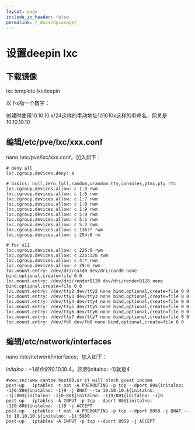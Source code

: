 ```yaml
---
layout: page
include_in_header: false
permalink: /_docs/dpiusage/
---
```



设置deepin lxc
=============

下载镜像
------

lxc template lxcdeepin

以下x指一个数字：

创建时使用10.10.10.x/24这样的手动地址101010x这样的ID命名，网关是10.10.10.10

编辑/etc/pve/lxc/xxx.conf
------

nano /etc/pve/lxc/xxx.conf，加入如下：


```
# deny all
lxc.cgroup.devices.deny: a

# basics: null,zero,full,random,urandom tty,consoles,ptmx,pty rtc
lxc.cgroup.devices.allow: c 1:3 rwm
lxc.cgroup.devices.allow: c 1:5 rwm
lxc.cgroup.devices.allow: c 1:7 rwm
lxc.cgroup.devices.allow: c 1:8 rwm
lxc.cgroup.devices.allow: c 1:9 rwm
lxc.cgroup.devices.allow: c 5:0 rwm
lxc.cgroup.devices.allow: c 5:1 rwm
lxc.cgroup.devices.allow: c 5:2 rwm
lxc.cgroup.devices.allow: c 136:* rwm
lxc.cgroup.devices.allow: c 254:0 rm

# for x11
lxc.cgroup.devices.allow: c 226:0 rwm
lxc.cgroup.devices.allow: c 226:128 rwm
lxc.cgroup.devices.allow: c 4:* rwm
lxc.cgroup.devices.allow: c 29:0 rwm
lxc.mount.entry: /dev/dri/card0 dev/dri/card0 none bind,optional,create=file 0 0
lxc.mount.entry: /dev/dri/renderD128 dev/dri/renderD128 none bind,optional,create=file 0 0
lxc.mount.entry: /dev/tty2 dev/tty2 none bind,optional,create=file 0 0
lxc.mount.entry: /dev/tty3 dev/tty3 none bind,optional,create=file 0 0
lxc.mount.entry: /dev/tty4 dev/tty4 none bind,optional,create=file 0 0
lxc.mount.entry: /dev/tty5 dev/tty5 none bind,optional,create=file 0 0
lxc.mount.entry: /dev/tty6 dev/tty6 none bind,optional,create=file 0 0
lxc.mount.entry: /dev/tty7 dev/tty7 none bind,optional,create=file 0 0
lxc.mount.entry: /dev/fb0 dev/fb0 none bind,optional,create=file 0 0
```

编辑/etc/network/interfaces
------

nano /etc/network/interfaces，加入如下：

${initalno: -1}是你的10.10.10.4，这里${initalno: -1}就是4

```
#www,vnc:www cantbe host80,or it will block guest income
post-up   iptables -t nat -A PREROUTING -p tcp --dport 80${initalno: -1}0:80${initalno: -1}9 -j DNAT --to 10.10.10.${initalno: -1}:80${initalno: -1}0-80${initalno: -1}9/80${initalno: -1}0
post-up   iptables -A INPUT -p tcp --dport 80${initalno: -1}0:80${initalno: -1}9 -j ACCEPT
post-up   iptables -t nat -A PREROUTING -p tcp --dport 8059 -j DNAT --to 10.10.10.${initalno: -1}:5900
post-up   iptables -A INPUT -p tcp --dport 8059 -j ACCEPT
```

